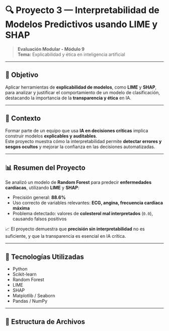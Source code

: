 # 🔍 Proyecto 3 — Interpretabilidad de Modelos Predictivos usando LIME y SHAP

> **Evaluación Modular - Módulo 9**  
> **Tema:** Explicabilidad y ética en inteligencia artificial

---

## 🎯 Objetivo
Aplicar herramientas de **explicabilidad de modelos**, como **LIME** y **SHAP**, para analizar y justificar el comportamiento de un modelo de clasificación, destacando la importancia de la **transparencia y ética** en IA.

---

## 🧩 Contexto
Formar parte de un equipo que usa **IA en decisiones críticas** implica construir modelos **explicables y auditables**.  
Este proyecto muestra cómo la interpretabilidad permite **detectar errores y sesgos ocultos** y mejorar la confianza en las decisiones automatizadas.

---

## 📊 Resumen del Proyecto
Se analizó un modelo de **Random Forest** para predecir **enfermedades cardíacas**, utilizando **LIME** y **SHAP**:

- Precisión general: **88.6%**  
- Uso correcto de variables relevantes: **ECG, angina, frecuencia cardíaca máxima**  
- Problema detectado: valores de **colesterol mal interpretados** (`0.0`), causando falsos positivos

📈 El proyecto demuestra que **precisión sin interpretabilidad** no es suficiente, y que la transparencia es esencial en IA crítica.

---

## 🧰 Tecnologías Utilizadas
- Python  
- Scikit-learn  
- Random Forest  
- LIME  
- SHAP  
- Matplotlib / Seaborn  
- Pandas / NumPy

---

## 📂 Estructura de Archivos
